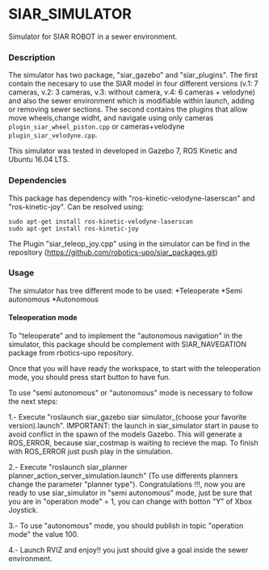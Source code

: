 # SIAR_SIMULATOR

Simulator for SIAR ROBOT in a sewer environment.

### Description

The simulator has two package, "siar_gazebo" and "siar_plugins". The first contain the necesary to use the SIAR model in four different versions (v.1: 7 cameras, v.2: 3 cameras, v.3: without camera, v.4: 6 cameras + velodyne) and also the sewer environment which is modifiable within launch, adding or removing sewer sections. The second contains the plugins that allow  move wheels,change widht, and navigate using only cameras `plugin_siar_wheel_piston.cpp` or cameras+velodyne `plugin_siar_velodyne.cpp`.

This simulator was tested in developed in Gazebo 7, ROS Kinetic and Ubuntu 16.04 LTS.


### Dependencies 

This package has dependency with "ros-kinetic-velodyne-laserscan" and "ros-kinetic-joy". Can be resolved using:

```
sudo apt-get install ros-kinetic-velodyne-laserscan
sudo apt-get install ros-kinetic-joy
```
The Plugin "siar_teleop_joy.cpp" using in the simulator can be find in the repository (https://github.com/robotics-upo/siar_packages.git)

### Usage

The simulator has tree different mode to be used: 
*Teleoperate
*Semi autonomous
*Autonomous

#### Teleoperation mode

To "teleoperate" and to implement the "autonomous navigation" in the simulator, this package should be complement with SIAR_NAVEGATION package from rbotics-upo repository.



Once that you will have ready the workspace, to start with the teleoperation mode, you should press start button to have fun. 

To use "semi autonomous" or "autonomous" mode is necessary to follow the next steps:

1.- Execute "roslaunch siar_gazebo siar simulator_(choose your favorite version).launch". 
IMPORTANT: the launch in siar_simulator start in pause to avoid conflict in the spawn of the models Gazebo. This will generate a ROS_ERROR, because siar_costmap is waiting to recieve the map. To finish with ROS_ERROR just push play in the simulation.
    
2.- Execute "roslaunch siar_planner planner_action_server_simulation.launch" (To use differents planners change the parameter "planner type"). Congratulations !!!, now you are ready to use siar_simulator in "semi autonomous" mode, just be sure that you are in "operation mode" = 1, you can change with botton "Y" of Xbox Joystick.

3.- To use "autonomous" mode, you should publish  in topic "operation mode" the value 100.

4.- Launch RVIZ and enjoy!! you just should give a goal inside the sewer environment.


